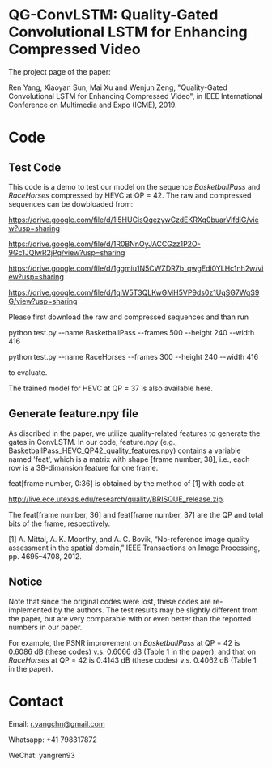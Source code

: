 # QG-ConvLSTM: Quality-Gated Convolutional LSTM for Enhancing Compressed Video
The project page of the paper:

Ren Yang, Xiaoyan Sun, Mai Xu and Wenjun Zeng, "Quality-Gated Convolutional LSTM for Enhancing Compressed Video", in IEEE International Conference on Multimedia and Expo (ICME), 2019.

# Code

## Test Code

This code is a demo to test our model on the sequence *BasketballPass* and *RaceHorses* compressed by HEVC at QP = 42. The raw and compressed sequences can be dowbloaded from: 

https://drive.google.com/file/d/1l5HUCisQqezywCzdEKRXg0buarVlfdiG/view?usp=sharing

https://drive.google.com/file/d/1R0BNnOyJACCGzz1P2O-9Gc1JQIwR2jPq/view?usp=sharing

https://drive.google.com/file/d/1ggmiu1N5CWZDR7b_qwgEdi0YLHc1nh2w/view?usp=sharing

https://drive.google.com/file/d/1qiW5T3QLKwGMH5VP9ds0z1UqSG7WqS9G/view?usp=sharing

Please first download the raw and compressed sequences and than run 

python test.py --name BasketballPass --frames 500 --height 240 --width 416

python test.py --name RaceHorses --frames 300 --height 240 --width 416

to evaluate.

The trained model for HEVC at QP = 37 is also available here.

## Generate feature.npy file

As discribed in the paper, we utilize quality-related features to generate the gates in ConvLSTM. In our code, feature.npy (e.g., BasketballPass_HEVC_QP42_quality_features.npy) contains a variable named 'feat', which is a matrix with shape [frame number, 38], i.e., each row is a 38-dimansion feature for one frame. 

feat[frame number, 0:36] is obtained by the method of [1] with code at 

http://live.ece.utexas.edu/research/quality/BRISQUE_release.zip. 

The feat[frame number, 36] and feat[frame number, 37] are the QP and total bits of the frame, respectively. 


[1] A. Mittal, A. K. Moorthy, and A. C. Bovik, “No-reference image quality assessment in the spatial domain,” IEEE Transactions on Image Processing, pp. 4695–4708, 2012.


## Notice

Note that since the original codes were lost, these codes are re-implemented by the authors. The test results may be slightly different from the paper, but are very comparable with or even better than the reported numbers in our paper. 

For example, the PSNR improvement on *BasketballPass* at QP = 42 is 0.6086 dB (these codes) v.s. 0.6066 dB (Table 1 in the paper), and that on *RaceHorses* at QP = 42 is 0.4143 dB (these codes) v.s. 0.4062 dB (Table 1 in the paper).  

# Contact
Email: r.yangchn@gmail.com

Whatsapp: +41 798317872

WeChat: yangren93
